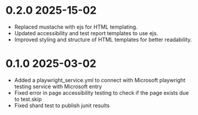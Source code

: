# 0.2.0 2025-15-02

- Replaced mustache with ejs for HTML templating.
- Updated accessibility and test report templates to use ejs.
- Improved styling and structure of HTML templates for better readability.

# 0.1.0 2025-03-02

- Added a playwright_service.yml to connect with Microsoft playwright testing service with Microsoft entry
- Fixed error in page accessibility testing to check if the page exists due to test.skip
- Fixed shard test to publish junit results
